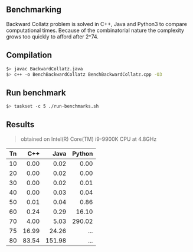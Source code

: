 ## Benchmarking

Backward Collatz problem is solved in C++, Java and Python3 to compare computational times.
Because of the combinatorial nature the complexity grows too quickly to afford after 2^74.

## Compilation

```bash
$> javac BackwardCollatz.java
$> c++ -o BenchBackwardCollatz BenchBackwardCollatz.cpp -O3
```

## Run benchmark

```bash
$> taskset -c 5 ./run-benchmarks.sh 
```

## Results

> obtained on Intel(R) Core(TM) i9-9900K CPU at 4.8GHz

|  Tn|   C++|     Java|  Python|
|----|-----:|--------:|-------:|
|  10|  0.00|     0.02|    0.00|
|  20|  0.00|     0.02|    0.00|
|  30|  0.00|     0.02|    0.01|
|  40|  0.00|     0.03|    0.04|
|  50|  0.01|     0.04|    0.86|
|  60|  0.24|     0.29|   16.10|
|  70|  4.00|     5.03|  290.02|
|  75| 16.99|    24.26|     ...|
|  80| 83.54|   151.98|     ...|

